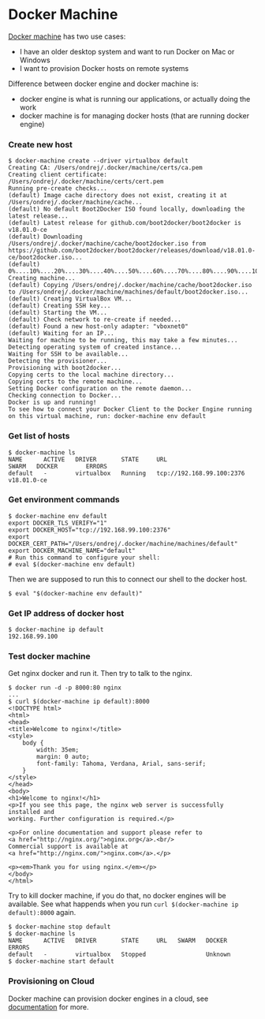 # Docker Machine

[Docker machine](https://docs.docker.com/machine/overview/) has two use cases:

* I have an older desktop system and want to run Docker on Mac or Windows
* I want to provision Docker hosts on remote systems

Difference between docker engine and docker machine is: 

* docker engine is what is running our applications, or actually doing the work
* docker machine is for managing docker hosts \(that are running docker engine\)

### Create new host

```
$ docker-machine create --driver virtualbox default
Creating CA: /Users/ondrej/.docker/machine/certs/ca.pem
Creating client certificate: /Users/ondrej/.docker/machine/certs/cert.pem
Running pre-create checks...
(default) Image cache directory does not exist, creating it at /Users/ondrej/.docker/machine/cache...
(default) No default Boot2Docker ISO found locally, downloading the latest release...
(default) Latest release for github.com/boot2docker/boot2docker is v18.01.0-ce
(default) Downloading /Users/ondrej/.docker/machine/cache/boot2docker.iso from https://github.com/boot2docker/boot2docker/releases/download/v18.01.0-ce/boot2docker.iso...
(default) 0%....10%....20%....30%....40%....50%....60%....70%....80%....90%....100%
Creating machine...
(default) Copying /Users/ondrej/.docker/machine/cache/boot2docker.iso to /Users/ondrej/.docker/machine/machines/default/boot2docker.iso...
(default) Creating VirtualBox VM...
(default) Creating SSH key...
(default) Starting the VM...
(default) Check network to re-create if needed...
(default) Found a new host-only adapter: "vboxnet0"
(default) Waiting for an IP...
Waiting for machine to be running, this may take a few minutes...
Detecting operating system of created instance...
Waiting for SSH to be available...
Detecting the provisioner...
Provisioning with boot2docker...
Copying certs to the local machine directory...
Copying certs to the remote machine...
Setting Docker configuration on the remote daemon...
Checking connection to Docker...
Docker is up and running!
To see how to connect your Docker Client to the Docker Engine running on this virtual machine, run: docker-machine env default
```

### Get list of hosts

```
$ docker-machine ls
NAME      ACTIVE   DRIVER       STATE     URL                         SWARM   DOCKER        ERRORS
default   -        virtualbox   Running   tcp://192.168.99.100:2376           v18.01.0-ce
```

### Get environment commands

```
$ docker-machine env default
export DOCKER_TLS_VERIFY="1"
export DOCKER_HOST="tcp://192.168.99.100:2376"
export DOCKER_CERT_PATH="/Users/ondrej/.docker/machine/machines/default"
export DOCKER_MACHINE_NAME="default"
# Run this command to configure your shell:
# eval $(docker-machine env default)
```

Then we are supposed to run this to connect our shell to the docker host. 

```
$ eval "$(docker-machine env default)"
```

### Get IP address of docker host

```
$ docker-machine ip default
192.168.99.100
```

### Test docker machine

Get nginx docker and run it. Then try to talk to the nginx. 

```
$ docker run -d -p 8000:80 nginx
...
$ curl $(docker-machine ip default):8000
<!DOCTYPE html>
<html>
<head>
<title>Welcome to nginx!</title>
<style>
    body {
        width: 35em;
        margin: 0 auto;
        font-family: Tahoma, Verdana, Arial, sans-serif;
    }
</style>
</head>
<body>
<h1>Welcome to nginx!</h1>
<p>If you see this page, the nginx web server is successfully installed and
working. Further configuration is required.</p>

<p>For online documentation and support please refer to
<a href="http://nginx.org/">nginx.org</a>.<br/>
Commercial support is available at
<a href="http://nginx.com/">nginx.com</a>.</p>

<p><em>Thank you for using nginx.</em></p>
</body>
</html>
```

Try to kill docker machine, if you do that, no docker engines will be available. See what happends when you run `curl $(docker-machine ip default):8000` again. 

```
$ docker-machine stop default
$ docker-machine ls
NAME      ACTIVE   DRIVER       STATE     URL   SWARM   DOCKER    ERRORS
default   -        virtualbox   Stopped                 Unknown
$ docker-machine start default
```

### Provisioning on Cloud

Docker machine can provision docker engines in a cloud, see [documentation](https://docs.docker.com/machine/get-started-cloud/) for more. 


